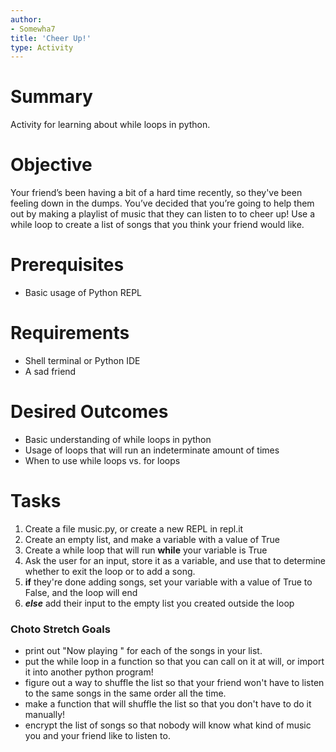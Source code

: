 ```yaml
---
author:
- Somewha7
title: 'Cheer Up!'
type: Activity
---
```


Summary
=======

Activity for learning about while loops in python.

Objective
=========

Your friend’s been having a bit of a hard time recently, so they've been feeling down in the dumps. You’ve decided that you’re going to help them out by making a playlist of music that they can listen to to cheer up! Use a while loop to create a list of songs that you think your friend would like.

Prerequisites
=============

-   Basic usage of Python REPL

Requirements
============

-   Shell terminal or Python IDE
-   A sad friend

Desired Outcomes
================

-   Basic understanding of while loops in python
-   Usage of loops that will run an indeterminate amount of times
-   When to use while loops vs. for loops

Tasks
=====

1.   Create a file music.py, or create a new REPL in repl.it
2.   Create an empty list, and make a variable with a value of True
3.   Create a while loop that will run **while** your variable is True
4.   Ask the user for an input, store it as a variable, and use that to determine whether to exit the loop or to add a song.
5.   **if** they're done adding songs, set your variable with a value of True to False, and the loop will end
6.   ***else*** add their input to the empty list you created outside the loop

### Choto Stretch Goals
-   print out "Now playing <song name>" for each of the songs in your list.
-   put the while loop in a function so that you can call on it at will, or import it into another python program!
-   figure out a way to shuffle the list so that your friend won't have to listen to the same songs in the same order all the time.
-   make a function that will shuffle the list so that you don't have to do it manually!
-   encrypt the list of songs so that nobody will know what kind of music you and your friend like to listen to.
